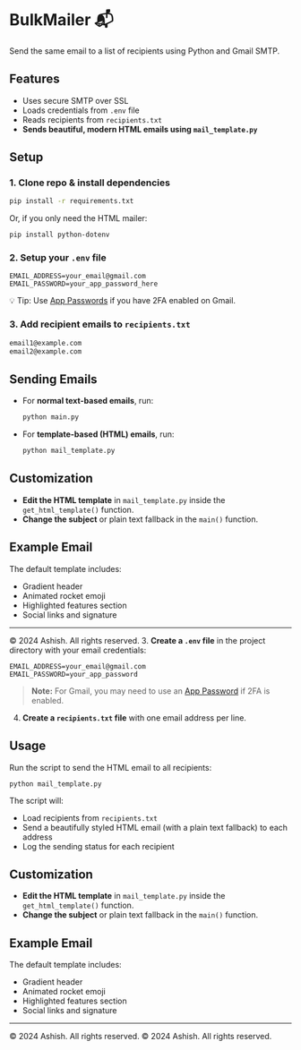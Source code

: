 # BulkMailer 📬

Send the same email to a list of recipients using Python and Gmail SMTP.

## Features
- Uses secure SMTP over SSL
- Loads credentials from `.env` file
- Reads recipients from `recipients.txt`
- **Sends beautiful, modern HTML emails using `mail_template.py`**

## Setup

### 1. Clone repo & install dependencies
```bash
pip install -r requirements.txt
```
Or, if you only need the HTML mailer:
```bash
pip install python-dotenv
```

### 2. Setup your `.env` file
```env
EMAIL_ADDRESS=your_email@gmail.com
EMAIL_PASSWORD=your_app_password_here
```
💡 Tip: Use [App Passwords](https://myaccount.google.com/apppasswords) if you have 2FA enabled on Gmail.

### 3. Add recipient emails to `recipients.txt`
```txt
email1@example.com
email2@example.com
```

## Sending Emails

- For **normal text-based emails**, run:
  ```bash
  python main.py
  ```
- For **template-based (HTML) emails**, run:
  ```bash
  python mail_template.py
  ```

## Customization

- **Edit the HTML template** in `mail_template.py` inside the `get_html_template()` function.
- **Change the subject** or plain text fallback in the `main()` function.

## Example Email

The default template includes:
- Gradient header
- Animated rocket emoji
- Highlighted features section
- Social links and signature

---

© 2024 Ashish. All rights reserved.
3. **Create a `.env` file** in the project directory with your email credentials:
   ```
   EMAIL_ADDRESS=your_email@gmail.com
   EMAIL_PASSWORD=your_app_password
   ```

   > **Note:** For Gmail, you may need to use an [App Password](https://support.google.com/accounts/answer/185833) if 2FA is enabled.

4. **Create a `recipients.txt` file** with one email address per line.

## Usage

Run the script to send the HTML email to all recipients:
```
python mail_template.py
```

The script will:
- Load recipients from `recipients.txt`
- Send a beautifully styled HTML email (with a plain text fallback) to each address
- Log the sending status for each recipient

## Customization

- **Edit the HTML template** in `mail_template.py` inside the `get_html_template()` function.
- **Change the subject** or plain text fallback in the `main()` function.

## Example Email

The default template includes:
- Gradient header
- Animated rocket emoji
- Highlighted features section
- Social links and signature

---

© 2024 Ashish. All rights reserved.
© 2024 Ashish. All rights reserved.
